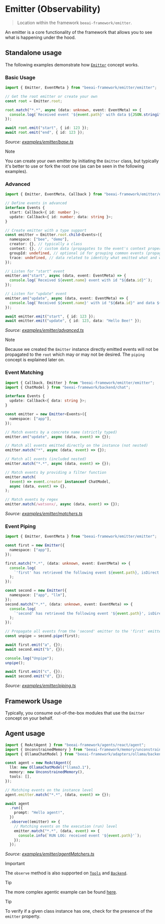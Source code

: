 # Emitter (Observability)

> Location within the framework `beeai-framework/emitter`.

An emitter is a core functionality of the framework that allows you to see what is happening under the hood.

## Standalone usage

The following examples demonstrate how [`Emitter`](/typescript/src/emitter/emitter.ts) concept works.

### Basic Usage

<!-- embedme examples/emitter/base.ts -->

```ts
import { Emitter, EventMeta } from "beeai-framework/emitter/emitter";

// Get the root emitter or create your own
const root = Emitter.root;

root.match("*.*", async (data: unknown, event: EventMeta) => {
  console.log(`Received event '${event.path}' with data ${JSON.stringify(data)}`);
});

await root.emit("start", { id: 123 });
await root.emit("end", { id: 123 });
```

_Source: [examples/emitter/base.ts](/typescript/examples/emitter/base.ts)_

> [!NOTE]
>
> You can create your own emitter by initiating the `Emitter` class, but typically it's better to use or fork the root one (as can be seen in the following examples).

### Advanced

<!-- embedme examples/emitter/advanced.ts -->

```ts
import { Emitter, EventMeta, Callback } from "beeai-framework/emitter/emitter";

// Define events in advanced
interface Events {
  start: Callback<{ id: number }>;
  update: Callback<{ id: number; data: string }>;
}

// Create emitter with a type support
const emitter = Emitter.root.child<Events>({
  namespace: ["bee", "demo"],
  creator: {}, // typically a class
  context: {}, // custom data (propagates to the event's context property)
  groupId: undefined, // optional id for grouping common events (propagates to the event's groupId property)
  trace: undefined, // data related to identity what emitted what and which context (internally used by framework's components)
});

// Listen for "start" event
emitter.on("start", async (data, event: EventMeta) => {
  console.log(`Received ${event.name} event with id "${data.id}"`);
});

// Listen for "update" event
emitter.on("update", async (data, event: EventMeta) => {
  console.log(`Received ${event.name}' with id "${data.id}" and data ${data.data}`);
});

await emitter.emit("start", { id: 123 });
await emitter.emit("update", { id: 123, data: "Hello Bee!" });
```

_Source: [examples/emitter/advanced.ts](/typescript/examples/emitter/advanced.ts)_

> [!NOTE]
>
> Because we created the `Emitter` instance directly emitted events will not be propagated to the `root` which may or may not be desired.
> The `piping` concept is explained later on.

### Event Matching

<!-- embedme examples/emitter/matchers.ts -->

```ts
import { Callback, Emitter } from "beeai-framework/emitter/emitter";
import { ChatModel } from "beeai-framework/backend/chat";

interface Events {
  update: Callback<{ data: string }>;
}

const emitter = new Emitter<Events>({
  namespace: ["app"],
});

// Match events by a concrete name (strictly typed)
emitter.on("update", async (data, event) => {});

// Match all events emitted directly on the instance (not nested)
emitter.match("*", async (data, event) => {});

// Match all events (included nested)
emitter.match("*.*", async (data, event) => {});

// Match events by providing a filter function
emitter.match(
  (event) => event.creator instanceof ChatModel,
  async (data, event) => {},
);

// Match events by regex
emitter.match(/watsonx/, async (data, event) => {});
```

_Source: [examples/emitter/matchers.ts](/typescript/examples/emitter/matchers.ts)_

### Event Piping

<!-- embedme examples/emitter/piping.ts -->

```ts
import { Emitter, EventMeta } from "beeai-framework/emitter/emitter";

const first = new Emitter({
  namespace: ["app"],
});

first.match("*.*", (data: unknown, event: EventMeta) => {
  console.log(
    `'first' has retrieved the following event ${event.path}, isDirect: ${event.source === first}`,
  );
});

const second = new Emitter({
  namespace: ["app", "llm"],
});
second.match("*.*", (data: unknown, event: EventMeta) => {
  console.log(
    `'second' has retrieved the following event '${event.path}', isDirect: ${event.source === second}`,
  );
});

// Propagate all events from the 'second' emitter to the 'first' emitter
const unpipe = second.pipe(first);

await first.emit("a", {});
await second.emit("b", {});

console.log("Unpipe");
unpipe();

await first.emit("c", {});
await second.emit("d", {});
```

_Source: [examples/emitter/piping.ts](/typescript/examples/emitter/piping.ts)_

## Framework Usage

Typically, you consume out-of-the-box modules that use the `Emitter` concept on your behalf.

## Agent usage

<!-- embedme examples/emitter/agentMatchers.ts -->

```ts
import { ReActAgent } from "beeai-framework/agents/react/agent";
import { UnconstrainedMemory } from "beeai-framework/memory/unconstrainedMemory";
import { OllamaChatModel } from "beeai-framework/adapters/ollama/backend/chat";

const agent = new ReActAgent({
  llm: new OllamaChatModel("llama3.1"),
  memory: new UnconstrainedMemory(),
  tools: [],
});

// Matching events on the instance level
agent.emitter.match("*.*", (data, event) => {});

await agent
  .run({
    prompt: "Hello agent!",
  })
  .observe((emitter) => {
    // Matching events on the execution (run) level
    emitter.match("*.*", (data, event) => {
      console.info(`RUN LOG: received event '${event.path}'`);
    });
  });
```

_Source: [examples/emitter/agentMatchers.ts](/typescript/examples/emitter/agentMatchers.ts)_

> [!IMPORTANT]
>
> The `observe` method is also supported on [`Tools`](./tools.md) and [`Backend`](./backend.md).

> [!TIP]
>
> The more complex agentic example can be found [here](/typescript/examples/agents/react.ts).

> [!TIP]
>
> To verify if a given class instance has one, check for the presence of the `emitter` property.
